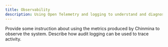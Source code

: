 ```yaml
---
title: Observability
description: Using Open Telemetry and logging to understand and diagnose Chinmina
---
```


Provide some instruction about using the metrics produced by Chinmina to observe the system. Describe how audit logging can be used to trace activity.
